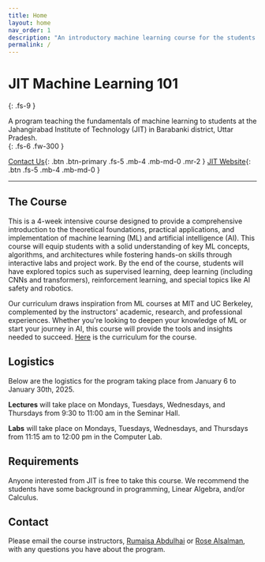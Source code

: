 ```yaml
---
title: Home
layout: home
nav_order: 1
description: "An introductory machine learning course for the students of Jahangirabad Institute of Technology"
permalink: /
---
```


# JIT Machine Learning 101
{: .fs-9 }

A program teaching the fundamentals of machine learning to students at the Jahangirabad Institute of Technology (JIT) in Barabanki district, Uttar Pradesh.<br>
{: .fs-6 .fw-300 }

[Contact Us](mailto:rumaisa@mit.edu){: .btn .btn-primary .fs-5 .mb-4 .mb-md-0 .mr-2 } [JIT Website](https://jit.edu.in/){: .btn .fs-5 .mb-4 .mb-md-0 }

---

## The Course

This is a 4-week intensive course designed to provide a comprehensive introduction to the theoretical foundations, practical applications, and implementation of machine learning (ML) and artificial intelligence (AI). This course will equip students with a solid understanding of key ML concepts, algorithms, and architectures while fostering hands-on skills through interactive labs and project work. By the end of the course, students will have explored topics such as supervised learning, deep learning (including CNNs and transformers), reinforcement learning, and special topics like AI safety and robotics.

Our curriculum draws inspiration from ML courses at MIT and UC Berkeley, complemented by the instructors' academic, research, and professional experiences. Whether you're looking to deepen your knowledge of ML or start your journey in AI, this course will provide the tools and insights needed to succeed. [Here](https://docs.google.com/document/d/1iiWICADfLh14ev8bhMsBw9Eo3HVfy41S5HNSjZ5a8f0/edit?usp=sharing) is the curriculum for the course.

## Logistics

Below are the logistics for the program taking place from January 6 to January 30th, 2025.

**Lectures** will take place on Mondays, Tuesdays, Wednesdays, and Thursdays from 9:30 to 11:00 am in the Seminar Hall.

**Labs** will take place on Mondays, Tuesdays, Wednesdays, and Thursdays from 11:15 am to 12:00 pm in the Computer Lab.

## Requirements

Anyone interested from JIT is free to take this course. We recommend the students have some background in programming, Linear Algebra, and/or Calculus.

## Contact

Please email the course instructors, [Rumaisa Abdulhai](mailto:rumaisa@mit.edu) or [Rose Alsalman](mailto:rosea110@mit.edu), with any questions you have about the program.